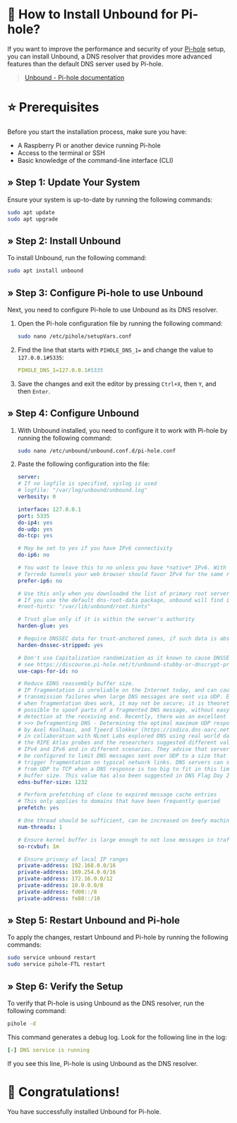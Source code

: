 <!-- [[> SEO
###### Title: How to Install Unbound for Pi-hole?
###### Description: 
###### Tags: 
###### Canonical: /viewer/tutorials/How_to_install_Unbound_for_Pi-hole
]]> -->

# 🤖 How to Install Unbound for Pi-hole?
If you want to improve the performance and security of your [Pi-hole](../info/What%20is%20Pi-hole.md)
setup, you can install Unbound, a DNS resolver that provides more advanced features than the default DNS server used by Pi-hole.

> [Unbound - Pi-hole documentation](https://docs.pi-hole.net/guides/dns/unbound)

# ⭐ Prerequisites
Before you start the installation process, make sure you have:
- A Raspberry Pi or another device running Pi-hole
- Access to the terminal or SSH
- Basic knowledge of the command-line interface (CLI)

## » Step 1: Update Your System
Ensure your system is up-to-date by running the following commands:
```bash
sudo apt update
sudo apt upgrade
```

## » Step 2: Install Unbound
To install Unbound, run the following command:
```bash
sudo apt install unbound
```

## » Step 3: Configure Pi-hole to use Unbound
Next, you need to configure Pi-hole to use Unbound as its DNS resolver.
1. Open the Pi-hole configuration file by running the following command:
    ```bash
    sudo nano /etc/pihole/setupVars.conf
    ```
2. Find the line that starts with `PIHOLE_DNS_1=` and change the value to `127.0.0.1#5335`:
    ```yaml
    PIHOLE_DNS_1=127.0.0.1#5335
    ```
3. Save the changes and exit the editor by pressing `Ctrl+X`, then `Y`, and then `Enter`.

## » Step 4: Configure Unbound
1. With Unbound installed, you need to configure it to work with Pi-hole by running the following command:
    ```bash
    sudo nano /etc/unbound/unbound.conf.d/pi-hole.conf
    ```
2. Paste the following configuration into the file:
    ```yaml
    server:
    # If no logfile is specified, syslog is used
    # logfile: "/var/log/unbound/unbound.log"
    verbosity: 0

    interface: 127.0.0.1
    port: 5335
    do-ip4: yes
    do-udp: yes
    do-tcp: yes

    # May be set to yes if you have IPv6 connectivity
    do-ip6: no

    # You want to leave this to no unless you have *native* IPv6. With 6to4 and
    # Terredo tunnels your web browser should favor IPv4 for the same reasons
    prefer-ip6: no

    # Use this only when you downloaded the list of primary root servers!
    # If you use the default dns-root-data package, unbound will find it automatically
    #root-hints: "/var/lib/unbound/root.hints"

    # Trust glue only if it is within the server's authority
    harden-glue: yes

    # Require DNSSEC data for trust-anchored zones, if such data is absent, the zone becomes BOGUS
    harden-dnssec-stripped: yes

    # Don't use Capitalization randomization as it known to cause DNSSEC issues sometimes
    # see https://discourse.pi-hole.net/t/unbound-stubby-or-dnscrypt-proxy/9378 for further details
    use-caps-for-id: no

    # Reduce EDNS reassembly buffer size.
    # IP fragmentation is unreliable on the Internet today, and can cause
    # transmission failures when large DNS messages are sent via UDP. Even
    # when fragmentation does work, it may not be secure; it is theoretically
    # possible to spoof parts of a fragmented DNS message, without easy
    # detection at the receiving end. Recently, there was an excellent study
    # >>> Defragmenting DNS - Determining the optimal maximum UDP response size for DNS <<<
    # by Axel Koolhaas, and Tjeerd Slokker (https://indico.dns-oarc.net/event/36/contributions/776/)
    # in collaboration with NLnet Labs explored DNS using real world data from the
    # the RIPE Atlas probes and the researchers suggested different values for
    # IPv4 and IPv6 and in different scenarios. They advise that servers should
    # be configured to limit DNS messages sent over UDP to a size that will not
    # trigger fragmentation on typical network links. DNS servers can switch
    # from UDP to TCP when a DNS response is too big to fit in this limited
    # buffer size. This value has also been suggested in DNS Flag Day 2020.
    edns-buffer-size: 1232

    # Perform prefetching of close to expired message cache entries
    # This only applies to domains that have been frequently queried
    prefetch: yes

    # One thread should be sufficient, can be increased on beefy machines. In reality for most users running on small networks or on a single machine, it should be unnecessary to seek performance enhancement by increasing num-threads above 1.
    num-threads: 1

    # Ensure kernel buffer is large enough to not lose messages in traffic spikes
    so-rcvbuf: 1m

    # Ensure privacy of local IP ranges
    private-address: 192.168.0.0/16
    private-address: 169.254.0.0/16
    private-address: 172.16.0.0/12
    private-address: 10.0.0.0/8
    private-address: fd00::/8
    private-address: fe80::/10
    ```

## » Step 5: Restart Unbound and Pi-hole
To apply the changes, restart Unbound and Pi-hole by running the following commands:
```bash
sudo service unbound restart
sudo service pihole-FTL restart
```

## » Step 6: Verify the Setup
To verify that Pi-hole is using Unbound as the DNS resolver, run the following command:
```bash
pihole -d
```

This command generates a debug log. Look for the following line in the log:
```yaml
[✓] DNS service is running
```
If you see this line, Pi-hole is using Unbound as the DNS resolver.

# 🎉 Congratulations!
You have successfully installed Unbound for Pi-hole.